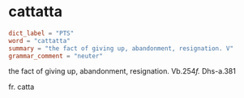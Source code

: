 # cattatta

``` toml
dict_label = "PTS"
word = "cattatta"
summary = "the fact of giving up, abandonment, resignation. V"
grammar_comment = "neuter"
```

the fact of giving up, abandonment, resignation. Vb.254*f.* Dhs\-a.381

fr. catta

